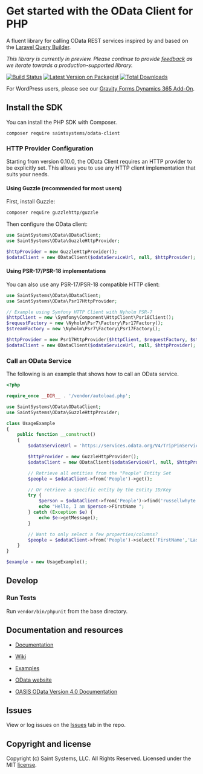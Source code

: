 # Get started with the OData Client for PHP

A fluent library for calling OData REST services inspired by and based on the [Laravel Query Builder](https://laravel.com/docs/5.4/queries).

*This library is currently in preview. Please continue to provide [feedback](https://github.com/saintsystems/odata-client-php/issues/new) as we iterate towards a production-supported library.*

[![Build Status](https://github.com/saintsystems/odata-client-php/actions/workflows/ci.yml/badge.svg)](https://github.com/saintsystems/odata-client-php/actions/workflows/ci.yml)
[![Latest Version on Packagist](https://img.shields.io/packagist/v/saintsystems/odata-client.svg?style=flat-square)](https://packagist.org/packages/saintsystems/odata-client)
[![Total Downloads](https://img.shields.io/packagist/dt/saintsystems/odata-client.svg?style=flat-square)](https://packagist.org/packages/saintsystems/odata-client)

For WordPress users, please see our [Gravity Forms Dynamics 365 Add-On](https://www.saintsystems.com/products/gravity-forms-dynamics-crm-add-on/).

## Install the SDK
You can install the PHP SDK with Composer.
```
composer require saintsystems/odata-client
```

### HTTP Provider Configuration

Starting from version 0.10.0, the OData Client requires an HTTP provider to be explicitly set. This allows you to use any HTTP client implementation that suits your needs.

#### Using Guzzle (recommended for most users)

First, install Guzzle:
```bash
composer require guzzlehttp/guzzle
```

Then configure the OData client:
```php
use SaintSystems\OData\ODataClient;
use SaintSystems\OData\GuzzleHttpProvider;

$httpProvider = new GuzzleHttpProvider();
$odataClient = new ODataClient($odataServiceUrl, null, $httpProvider);
```

#### Using PSR-17/PSR-18 implementations

You can also use any PSR-17/PSR-18 compatible HTTP client:

```php
use SaintSystems\OData\ODataClient;
use SaintSystems\OData\Psr17HttpProvider;

// Example using Symfony HTTP Client with Nyholm PSR-7
$httpClient = new \Symfony\Component\HttpClient\Psr18Client();
$requestFactory = new \Nyholm\Psr7\Factory\Psr17Factory();
$streamFactory = new \Nyholm\Psr7\Factory\Psr17Factory();

$httpProvider = new Psr17HttpProvider($httpClient, $requestFactory, $streamFactory);
$odataClient = new ODataClient($odataServiceUrl, null, $httpProvider);
```

### Call an OData Service

The following is an example that shows how to call an OData service.

```php
<?php

require_once __DIR__ . '/vendor/autoload.php';

use SaintSystems\OData\ODataClient;
use SaintSystems\OData\GuzzleHttpProvider;

class UsageExample
{
	public function __construct()
	{
		$odataServiceUrl = 'https://services.odata.org/V4/TripPinService';

		$httpProvider = new GuzzleHttpProvider();
		$odataClient = new ODataClient($odataServiceUrl, null, $httpProvider);

		// Retrieve all entities from the "People" Entity Set
		$people = $odataClient->from('People')->get();

		// Or retrieve a specific entity by the Entity ID/Key
		try {
			$person = $odataClient->from('People')->find('russellwhyte');
			echo "Hello, I am $person->FirstName ";
		} catch (Exception $e) {
			echo $e->getMessage();
		}

		// Want to only select a few properties/columns?
		$people = $odataClient->from('People')->select('FirstName','LastName')->get();
	}
}

$example = new UsageExample();
```

## Develop

### Run Tests

Run ```vendor/bin/phpunit``` from the base directory.


## Documentation and resources

* [Documentation](https://github.com/saintsystems/odata-client-php/wiki/Example-Calls)

* [Wiki](https://github.com/saintsystems/odata-client-php/wiki)

* [Examples](https://github.com/saintsystems/odata-client-php/wiki/Example-calls)

* [OData website](http://www.odata.org)

* [OASIS OData Version 4.0 Documentation](http://docs.oasis-open.org/odata/odata/v4.0/odata-v4.0-part1-protocol.html)

## Issues

View or log issues on the [Issues](https://github.com/saintsystems/odata-client-php/issues) tab in the repo.

## Copyright and license

Copyright (c) Saint Systems, LLC. All Rights Reserved. Licensed under the MIT [license](LICENSE).
